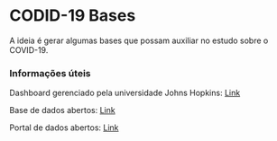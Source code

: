 # CODID-19 Bases

A ideia é gerar algumas bases que possam auxiliar no estudo sobre o COVID-19.

### Informações úteis

Dashboard gerenciado pela universidade Johns Hopkins: [Link](https://www.arcgis.com/apps/opsdashboard/index.html#/bda7594740fd40299423467b48e9ecf6)

Base de dados abertos: [Link](https://brasil.io/home)

Portal de dados abertos: [Link](http://www.dados.gov.br/)
